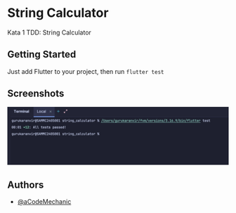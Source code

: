 # String Calculator

Kata 1 TDD: String Calculator
## Getting Started

Just add Flutter to your project, then run `flutter test`

## Screenshots

![Screenshot](./screenshots/screen_shot.png)

## Authors

- [@aCodeMechanic](https://www.github.com/aCodeMechanic)